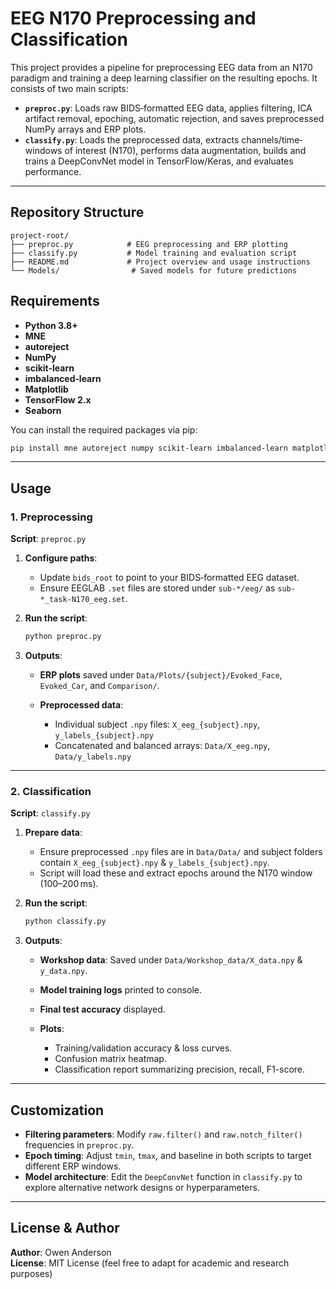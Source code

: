 # EEG N170 Preprocessing and Classification

This project provides a pipeline for preprocessing EEG data from an N170 paradigm and training a deep learning classifier on the resulting epochs. It consists of two main scripts:

* **`preproc.py`**: Loads raw BIDS‐formatted EEG data, applies filtering, ICA artifact removal, epoching, automatic rejection, and saves preprocessed NumPy arrays and ERP plots.
* **`classify.py`**: Loads the preprocessed data, extracts channels/time‐windows of interest (N170), performs data augmentation, builds and trains a DeepConvNet model in TensorFlow/Keras, and evaluates performance.

---

## Repository Structure

```
project-root/
├── preproc.py            # EEG preprocessing and ERP plotting
├── classify.py           # Model training and evaluation script
├── README.md             # Project overview and usage instructions
└── Models/                # Saved models for future predictions
```

## Requirements

* **Python 3.8+**
* **MNE**
* **autoreject**
* **NumPy**
* **scikit-learn**
* **imbalanced‑learn**
* **Matplotlib**
* **TensorFlow 2.x**
* **Seaborn**

You can install the required packages via pip:

```bash
pip install mne autoreject numpy scikit-learn imbalanced-learn matplotlib tensorflow seaborn
```

---

## Usage

### 1. Preprocessing

**Script**: `preproc.py`

1. **Configure paths**:

   * Update `bids_root` to point to your BIDS‐formatted EEG dataset.
   * Ensure EEGLAB `.set` files are stored under `sub-*/eeg/` as `sub-*_task-N170_eeg.set`.

2. **Run the script**:

   ```bash
   python preproc.py
   ```

3. **Outputs**:

   * **ERP plots** saved under `Data/Plots/{subject}/Evoked_Face`, `Evoked_Car`, and `Comparison/`.
   * **Preprocessed data**:

     * Individual subject `.npy` files: `X_eeg_{subject}.npy`, `y_labels_{subject}.npy`
     * Concatenated and balanced arrays: `Data/X_eeg.npy`, `Data/y_labels.npy`

---

### 2. Classification

**Script**: `classify.py`

1. **Prepare data**:

   * Ensure preprocessed `.npy` files are in `Data/Data/` and subject folders contain `X_eeg_{subject}.npy` & `y_labels_{subject}.npy`.
   * Script will load these and extract epochs around the N170 window (100–200 ms).

2. **Run the script**:

   ```bash
   python classify.py
   ```

3. **Outputs**:

   * **Workshop data**: Saved under `Data/Workshop_data/X_data.npy` & `y_data.npy`.
   * **Model training logs** printed to console.
   * **Final test accuracy** displayed.
   * **Plots**:

     * Training/validation accuracy & loss curves.
     * Confusion matrix heatmap.
     * Classification report summarizing precision, recall, F1-score.

---

## Customization

* **Filtering parameters**: Modify `raw.filter()` and `raw.notch_filter()` frequencies in `preproc.py`.
* **Epoch timing**: Adjust `tmin`, `tmax`, and baseline in both scripts to target different ERP windows.
* **Model architecture**: Edit the `DeepConvNet` function in `classify.py` to explore alternative network designs or hyperparameters.

---

## License & Author

**Author**: Owen Anderson<br>
**License**: MIT License (feel free to adapt for academic and research purposes)
